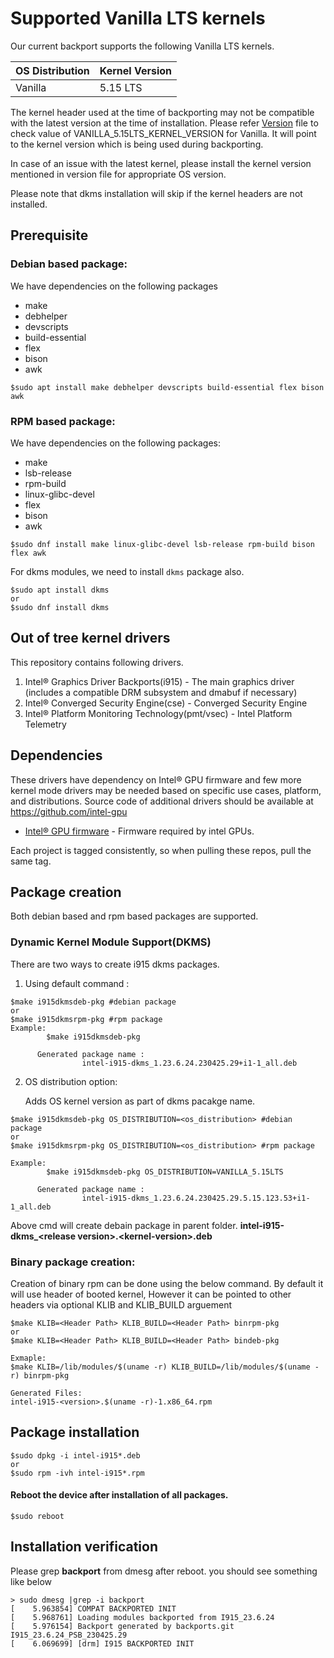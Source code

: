 
# Supported Vanilla LTS kernels
  Our current backport supports the following Vanilla LTS kernels.


| OS Distribution | Kernel Version  |
|---  |---  |
| Vanilla | 5.15 LTS |


  The kernel header used at the time of backporting may not be compatible with the latest version at the time of installation.
  Please refer [Version](https://github.com/intel-gpu/intel-gpu-i915-backports/blob/backport/main/versions) file to check value of VANILLA_5.15LTS_KERNEL_VERSION for Vanilla. It will point to the kernel version which is being used during backporting.

  In case of an issue with the latest kernel, please install the kernel version mentioned in version file for appropriate OS version.


Please note that dkms installation will skip if the kernel headers are not installed.

## Prerequisite
### Debian based package:
We have dependencies on the following packages
  - make
  - debhelper
  - devscripts
  - build-essential
  - flex
  - bison
  - awk

```
$sudo apt install make debhelper devscripts build-essential flex bison awk
```
### RPM based package:
We have dependencies on the following packages:
  - make
  - lsb-release
  - rpm-build
  - linux-glibc-devel
  - flex
  - bison
  - awk

```
$sudo dnf install make linux-glibc-devel lsb-release rpm-build bison flex awk

```
For dkms modules, we need to install `dkms` package also.
```
$sudo apt install dkms
or
$sudo dnf install dkms
```

## Out of tree kernel drivers
This repository contains following drivers.
1. Intel® Graphics Driver Backports(i915) - The main graphics driver (includes a compatible DRM subsystem and dmabuf if necessary)
2. Intel® Converged Security Engine(cse) - Converged Security Engine
3. Intel® Platform Monitoring Technology(pmt/vsec) - Intel Platform Telemetry


## Dependencies

  These drivers have dependency on Intel® GPU firmware and few more kernel mode drivers may be needed based on specific use cases, platform, and distributions. Source code of additional drivers should be available at https://github.com/intel-gpu

- [Intel® GPU firmware](https://github.com/intel-gpu/intel-gpu-firmware) - Firmware required by intel GPUs.

Each project is tagged consistently, so when pulling these repos, pull the same tag.

## Package creation
Both debian based and rpm based packages are supported.

### Dynamic Kernel Module Support(DKMS)
There are two ways to create i915 dkms packages.
1. Using default command :
```
$make i915dkmsdeb-pkg #debian package
or
$make i915dkmsrpm-pkg #rpm package
Example:
        $make i915dkmsdeb-pkg

      Generated package name :
                intel-i915-dkms_1.23.6.24.230425.29+i1-1_all.deb
```

2. OS distribution option:

    Adds OS kernel version as part of dkms pacakge name.
```
$make i915dkmsdeb-pkg OS_DISTRIBUTION=<os_distribution> #debian package
or
$make i915dkmsrpm-pkg OS_DISTRIBUTION=<os_distribution> #rpm package

Example:
        $make i915dkmsdeb-pkg OS_DISTRIBUTION=VANILLA_5.15LTS

      Generated package name :
                intel-i915-dkms_1.23.6.24.230425.29.5.15.123.53+i1-1_all.deb
```
Above cmd will create debain package in parent folder. **intel-i915-dkms_<**release version**>.<**kernel-version**>.deb**


### Binary package creation:
Creation of binary rpm can be done using the below command. By default it will use header of booted kernel, However it can be pointed to other headers via optional KLIB and KLIB_BUILD arguement

```
$make KLIB=<Header Path> KLIB_BUILD=<Header Path> binrpm-pkg
or
$make KLIB=<Header Path> KLIB_BUILD=<Header Path> bindeb-pkg

Exmaple:
$make KLIB=/lib/modules/$(uname -r) KLIB_BUILD=/lib/modules/$(uname -r) binrpm-pkg

Generated Files:
intel-i915-<version>.$(uname -r)-1.x86_64.rpm
```
## Package installation
```
$sudo dpkg -i intel-i915*.deb
or
$sudo rpm -ivh intel-i915*.rpm
```
#### Reboot the device after installation of all packages.
```
$sudo reboot
```
## Installation verification

Please grep **backport**  from dmesg after reboot. you should see something like below
```
> sudo dmesg |grep -i backport
[    5.963854] COMPAT BACKPORTED INIT
[    5.968761] Loading modules backported from I915_23.6.24
[    5.976154] Backport generated by backports.git I915_23.6.24_PSB_230425.29
[    6.069699] [drm] I915 BACKPORTED INIT
```
